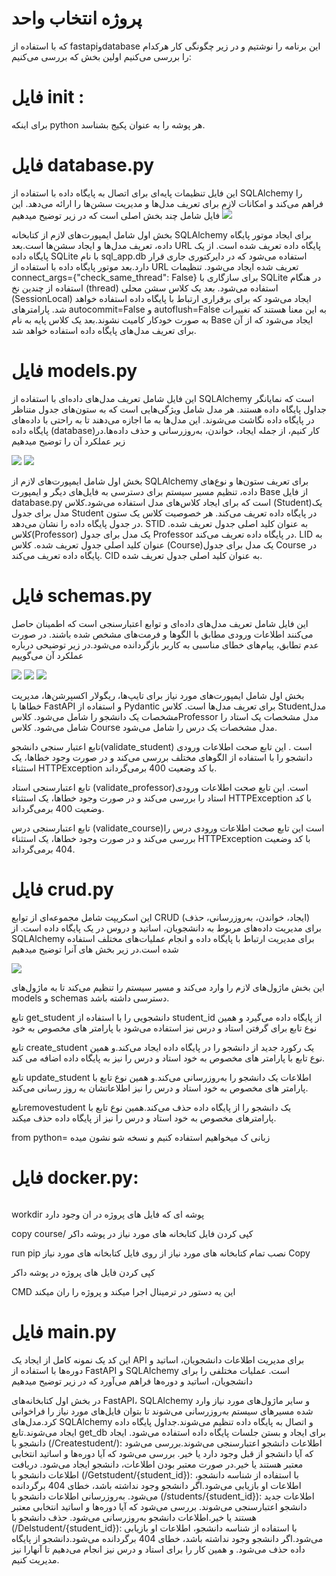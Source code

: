 # پروژه انتخاب واحد
که با استفاده از fastapiوdatabase این برنامه را نوشتیم و در زیر چگونگی کار هرکدام را بررسی می‌کنیم 
اولین بخش که بررسی می‌کنیم:
# فایل init :
برای اینکه python هر پوشه را به عنوان پکیج بشناسد. 
# فایل database.py 
این فایل  تنظیمات پایه‌ای برای اتصال به پایگاه داده با استفاده از SQLAlchemy را فراهم می‌کند و امکانات لازم برای تعریف مدل‌ها و مدیریت سشن‌ها را ارائه می‌دهد. این فایل شامل چند بخش اصلی است که در زیر توضیح میدهیم
<img src="https://github.com/sanheydar/sa_poroject/blob/main/one.png?raw=true" />


بخش اول شامل ایمپورت‌های لازم از کتابخانه SQLAlchemy برای ایجاد موتور پایگاه داده، تعریف مدل‌ها و ایجاد سشن‌ها است.بعد URL پایگاه داده تعریف شده است.  از یک پایگاه داده SQLite با نام sql_app.db استفاده می‌شود که در دایرکتوری جاری قرار دارد.بعد موتور پایگاه داده با استفاده از URL تعریف شده ایجاد می‌شود. تنظیمات connect_args={"check_same_thread": False} برای سازگاری با SQLite در هنگام استفاده از چندین نخ (thread) استفاده می‌شود.
بعد یک کلاس سشن محلی (SessionLocal) ایجاد می‌شود که برای برقراری ارتباط با پایگاه داده استفاده خواهد شد. پارامترهای autocommit=False و autoflush=False به این معنا هستند که تغییرات به صورت خودکار کامیت  نشوند.بعد یک کلاس پایه به نام Base ایجاد می‌شود که از آن برای تعریف مدل‌های پایگاه داده استفاده خواهد شد.

# فایل models.py 
این فایل شامل تعریف مدل‌های داده‌ای با استفاده از SQLAlchemy است که نمایانگر جداول پایگاه داده هستند. هر مدل شامل ویژگی‌هایی است که به ستون‌های جدول متناظر در پایگاه داده نگاشت می‌شوند. این مدل‌ها به ما اجازه می‌دهند تا به راحتی با داده‌های پایگاه داده (database)کار کنیم، از جمله ایجاد، خواندن، به‌روزرسانی و حذف داده‌ها.در زیر عملکرد آن را توضیح میدهیم

<img src="https://github.com/sanheydar/sa_poroject/blob/main/two.png?raw=true" />
<img src="https://github.com/sanheydar/sa_poroject/blob/main/three.png?raw=true" />

بخش اول شامل ایمپورت‌های لازم از SQLAlchemy برای تعریف ستون‌ها و نوع‌های داده، تنظیم مسیر سیستم برای دسترسی به فایل‌های دیگر و ایمپورت Base از فایل database.py است که برای ایجاد کلاس‌های مدل استفاده می‌شود.کلاس (Student)یک مدل برای جدول Student در پایگاه داده تعریف می‌کند. هر خصوصیت کلاس یک ستون در جدول پایگاه داده را نشان می‌دهد. STID به عنوان کلید اصلی جدول تعریف شده.
کلاس(Professor) یک مدل برای جدول Professor در پایگاه داده تعریف می‌کند. LID به عنوان کلید اصلی جدول تعریف شده.
 کلاس (Course)یک مدل برای جدول Course در پایگاه داده تعریف می‌کند. CID به عنوان کلید اصلی جدول تعریف شده.

# فایل schemas.py 
این فایل شامل تعریف مدل‌های داده‌ای و توابع اعتبارسنجی است که اطمینان حاصل می‌کنند اطلاعات ورودی مطابق با الگوها و فرمت‌های مشخص شده باشند. در صورت عدم تطابق، پیام‌های خطای مناسبی به کاربر بازگردانده می‌شود.در زیر توضیحی درباره عملکرد آن می‌گوییم

<img src="https://github.com/sanheydar/sa_poroject/blob/main/four.png?raw=true" />
<img src="https://github.com/sanheydar/sa_poroject/blob/main/five.png?raw=true" />
<img src="https://github.com/sanheydar/sa_poroject/blob/main/six.png?raw=true" />

بخش اول شامل ایمپورت‌های مورد نیاز برای تایپ‌ها، ریگولار اکسپرشن‌ها، مدیریت خطاها با FastAPI و استفاده از Pydantic برای تعریف مدل‌ها است.
کلاس  Studentمدل مشخصات یک دانشجو را شامل می‌شود.
کلاسProfessor مدل مشخصات یک استاد را شامل می‌شود.
کلاس Course مدل مشخصات یک درس را شامل می‌شود.


تابع اعتبار سنجی دانشجو(validate_student) است .
این تابع صحت اطلاعات ورودی دانشجو را با استفاده از الگوهای مختلف بررسی می‌کند و در صورت وجود خطاها، یک استثناء HTTPException با کد وضعیت 400 برمی‌گرداند.

تابع اعتبارسنجی استاد (validate_professor)است.
این تابع صحت اطلاعات ورودی استاد را بررسی می‌کند و در صورت وجود خطاها، یک استثناء HTTPException با کد وضعیت 400 برمی‌گرداند.

تابع اعتبارسنجی درس (validate_course)است
این تابع صحت اطلاعات ورودی درس را بررسی می‌کند و در صورت وجود خطاها، یک استثناء HTTPException با کد وضعیت 404 برمی‌گرداند.

# فایل crud.py
این اسکریپت شامل مجموعه‌ای از توابع CRUD (ایجاد، خواندن، به‌روزرسانی، حذف) برای مدیریت داده‌های مربوط به دانشجویان، اساتید و دروس در یک پایگاه داده است. از SQLAlchemy برای مدیریت ارتباط با پایگاه داده و انجام عملیات‌های مختلف استفاده شده است.در زیر بخش های آنرا توضیح میدهیم

<img src="https://github.com/sanheydar/sa_poroject/blob/main/seven.png?raw=true" />


این بخش ماژول‌های لازم را وارد می‌کند و مسیر سیستم را تنظیم می‌کند تا به ماژول‌های models و schemas دسترسی داشته باشد.

 تابع get_student دانشجویی را با استفاده از student_id از پایگاه داده می‌گیرد و همین نوع تابع برای گرفتن استاد و درس نیز استفاده می‌شود با پارامتر های مخصوص به خود 
 
 تابع create_student یک رکورد جدید از دانشجو را در پایگاه داده ایجاد می‌کند.و همین نوع تابع با پارامتر های مخصوص به خود استاد و درس را نیز به پایگاه داده اضافه می کند. 

 تابع update_student اطلاعات یک دانشجو را به‌روزرسانی می‌کند.و همین نوع تابع با پارامتر های مخصوص به خود استاد و درس را نیز اطلاعاتشان به روز رسانی می‌کند.

تابعremovestudent یک دانشجو را از پایگاه داده حذف می‌کند.همین نوع تابع با پارامترهای مخصوص به خود استاد و درس را نیز از پایگاه داده حذف میکند. 

from python=
زبانی ک میخواهیم  استفاده کنیم و نسخه شو نشون میده

# فایل docker.py:

<img scr="https://github.com/sanheydar/sa_poroject/blob/main/eight.png?raw=true" />


 workdir
پوشه ای که فایل های پروژه در ان وجود دارد

copy course/
کپی کردن فایل کتابخانه های مورد نیاز در پوشه داکر

run pip
نصب تمام کتابخانه های مورد نیاز از روی فایل کتابخانه های مورد نیاز
Copy

کپی کردن فایل های پروژه در پوشه داکر

CMD
این یه دستور در ترمینال اجرا میکند و پروژه را ران میکند
# فایل main.py 
این کد یک نمونه کامل از ایجاد یک API برای مدیریت اطلاعات دانشجویان، اساتید و دوره‌ها با استفاده از FastAPI و SQLAlchemy است. عملیات مختلفی را برای دانشجویان، اساتید و دوره‌ها فراهم می‌آورد که در زیر توضیح میدهیم

در بخش اول کتابخانه‌های FastAPI، SQLAlchemy و سایر ماژول‌های مورد نیاز وارد شده‌ مسیرهای سیستم به‌روزرسانی می‌شوند تا بتوان فایل‌های مورد نیاز را فراخوانی کرد.مدل‌های SQLAlchemy و اتصال به پایگاه داده تنظیم می‌شوند.جداول پایگاه داده ایجاد می‌شوند.تابع get_db برای ایجاد و بستن جلسات پایگاه داده استفاده می‌شود.
ایجاد دانشجو با (/Createstudent/):
اطلاعات دانشجو اعتبارسنجی می‌شوند.بررسی می‌شود که آیا دانشجو از قبل وجود دارد یا خیر.
بررسی می‌شود که آیا دوره‌ها و اساتید انتخابی معتبر هستند یا خیر.در صورت معتبر بودن اطلاعات، دانشجو ایجاد می‌شود.
دریافت اطلاعات دانشجو با (/Getstudent/{student_id}):
 با استفاده از شناسه دانشجو، اطلاعات او بازیابی می‌شود.اگر دانشجو وجود نداشته باشد، خطای 404 برگردانده می‌شود.
به‌روزرسانی اطلاعات دانشجو با (/students/{student_id}):
اطلاعات جدید دانشجو اعتبارسنجی می‌شوند.
بررسی می‌شود که آیا دوره‌ها و اساتید انتخابی معتبر هستند یا خیر.اطلاعات دانشجو به‌روزرسانی می‌شود.
حذف دانشجو با (/Delstudent/{student_id}):
 با استفاده از شناسه دانشجو، اطلاعات او بازیابی می‌شود.اگر دانشجو وجود نداشته باشد، خطای 404 برگردانده می‌شود.دانشجو از پایگاه داده حذف می‌شود.
 و همین کار را برای استاد و درس نیز انجام می‌دهیم تا آنهارا نیز مدیریت کنیم.
